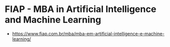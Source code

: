 # FIAP - MBA in Artificial Intelligence and Machine Learning
* https://www.fiap.com.br/mba/mba-em-artificial-intelligence-e-machine-learning/